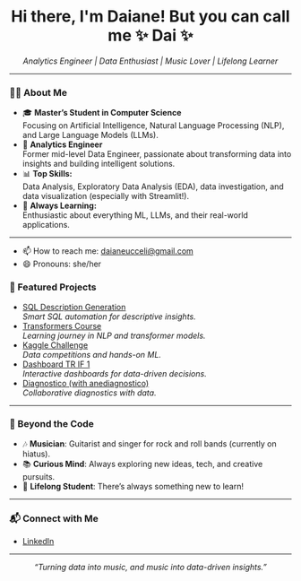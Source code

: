 
<!--<!-- daianekr's GitHub README -->

<h1 align="center">Hi there, I'm Daiane! But you can call me ✨ Dai ✨ </h1>
<p align="center">
  <em>Analytics Engineer | Data Enthusiast | Music Lover | Lifelong Learner</em>
</p>

---

### 👩‍💻 About Me

- 🎓 **Master’s Student in Computer Science**  
  Focusing on Artificial Intelligence, Natural Language Processing (NLP), and Large Language Models (LLMs).
- 💼 **Analytics Engineer**  
  Former mid-level Data Engineer, passionate about transforming data into insights and building intelligent solutions.
- 📊 **Top Skills:**  
  Data Analysis, Exploratory Data Analysis (EDA), data investigation, and data visualization (especially with Streamlit!).
- 🤖 **Always Learning:**  
  Enthusiastic about everything ML, LLMs, and their real-world applications.

---

- 📫 How to reach me: daianeucceli@gmail.com
- 😄 Pronouns: she/her

### 🚀 Featured Projects

- [SQL Description Generation](https://github.com/daianekr/sql-desc-generation)  
  *Smart SQL automation for descriptive insights.*
- [Transformers Course](https://github.com/daianekr/transformers-course)  
  *Learning journey in NLP and transformer models.*
- [Kaggle Challenge](https://github.com/daianekr/kaggle-challenge)  
  *Data competitions and hands-on ML.*
- [Dashboard TR IF 1](https://github.com/daianekr/dashboard_tr_if_1)  
  *Interactive dashboards for data-driven decisions.*
- [Diagnostico (with anediagnostico)](https://github.com/anediagnostico/diagnostico)  
  *Collaborative diagnostics with data.*

---

### 🎸 Beyond the Code

- 🎶 **Musician**: Guitarist and singer for rock and roll bands (currently on hiatus).
- 📚 **Curious Mind**: Always exploring new ideas, tech, and creative pursuits.
- 🌱 **Lifelong Student**: There’s always something new to learn!

---

### 📬 Connect with Me

- [LinkedIn](https://www.linkedin.com/in/daianeuccelik/)

---

<p align="center">
  <i>“Turning data into music, and music into data-driven insights.”</i>
</p>







